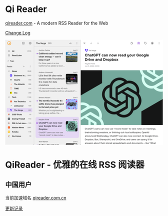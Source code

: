# Qi Reader

[qireader.com](https://www.qireader.com) - A modern RSS Reader for the Web

[Change Log](CHANGELOG.md)

![Screenshot](screenshot.desktop.en.png)


# QiReader - 优雅的在线 RSS 阅读器

## 中国用户

当前加速域名 [qireader.com.cn](https://www.qireader.com.cn)

[更新记录](CHANGELOG-zh.md)

